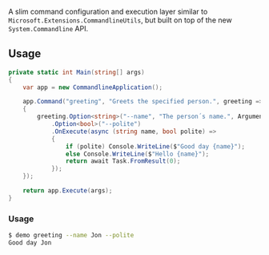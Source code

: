 A slim command configuration and execution layer similar to `Microsoft.Extensions.CommandlineUtils`, but built on top of the new `System.Commandline` API.

## Usage

````csharp
private static int Main(string[] args)
{
    var app = new CommandlineApplication();

    app.Command("greeting", "Greets the specified person.", greeting =>
    {
        greeting.Option<string>("--name", "The person´s name.", ArgumentArity.ExactlyOne)
            .Option<bool>("--polite")
            .OnExecute(async (string name, bool polite) =>
            {
                if (polite) Console.WriteLine($"Good day {name}");
                else Console.WriteLine($"Hello {name}");
                return await Task.FromResult(0);
            });
    });

    return app.Execute(args);
}
````

### Usage

````bash
$ demo greeting --name Jon --polite
Good day Jon
````
